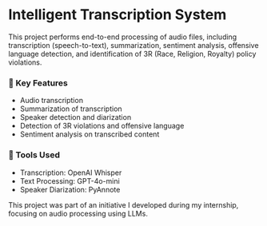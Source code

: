 # Intelligent Transcription System
This project performs end-to-end processing of audio files, including transcription (speech-to-text), summarization, sentiment analysis, offensive language detection, and identification of 3R (Race, Religion, Royalty) policy violations.

### 🔑 Key Features
- Audio transcription
- Summarization of transcription
- Speaker detection and diarization 
- Detection of 3R violations and offensive language
- Sentiment analysis on transcribed content

### 🔧 Tools Used
- Transcription: OpenAI Whisper
- Text Processing: GPT-4o-mini
- Speaker Diarization: PyAnnote

This project was part of an initiative I developed during my internship, focusing on audio processing using LLMs.
